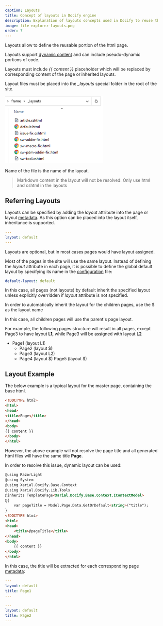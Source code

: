 ```yaml
---
caption: Layouts
title: Concept of layouts in Docify engine
description: Explanation of layouts concepts used in Docify to reuse the page frames
image: file-explorer-layouts.png
order: 7
---
```

Layouts allow to define the reusable portion of the html page.

Layouts support [dynamic content](/content/dynamic/) and can include pseudo-dynamic portions of code.

Layouts must include *{{ content }}* placeholder which will be replaced by corresponding content of the page or inherited layouts.

Layout files must be placed into the *_layouts* special folder in the root of the site.

![Site layouts in the file explorer](file-explorer-layouts.png)

Name of the file is the name of the layout.

> Markdown content in the layout will not be resolved. Only use html and cshtml in the layouts

## Referring Layouts

Layouts can be specified by adding the *layout* attribute into the page or layout [metadata](/metadata/). As this option can be placed into the layout itself, inheritance is supported.

~~~ yml
---
layout: default
---
~~~

Layouts are optional, but in most cases pages would have layout assigned. 

Most of the pages in the site will use the same layout. Instead of defining the *layout* attribute in each page, it is possible to define the global default layout by specifying its name in the [configuration](/configuration/) file:

~~~ yml
default-layout: default
~~~

In this case, all pages (not layouts) by default inherit the specified layout unless explicitly overridden if *layout* attribute is not specified.

In order to automatically inherit the layout for the children pages, use the $ as the layout name

In this case, all children pages will use the parent's page layout.

For example, the following pages structure will result in all pages, except Page3 to have layout **L1**, while Page3 will be assigned with layout **L2**

* Page1 (layout L1)
    * Page2 (layout $)
    * Page3 (layout L2)
    * Page4 (layout $)
        Page5 (layout $)

## Layout Example

The below example is a typical layout for the master page, containing the base html.

~~~ html
<!DOCTYPE html>
<html>
<head>
<title>Page</title>
</head>
<body>
{{ content }}
</body>
</html>
~~~

However, the above example will not resolve the page title and all generated html files will have the same title **Page**.

In order to resolve this issue, dynamic layout can be used:

~~~ html
@using RazorLight
@using System
@using Xarial.Docify.Base.Context
@using Xarial.Docify.Lib.Tools
@inherits TemplatePage<Xarial.Docify.Base.Context.IContextModel>
@{
    var pageTitle = Model.Page.Data.GetOrDefault<string>("title");
}
<!DOCTYPE html>
<html>
<head>
    <title>@pageTitle</title>
</head>
<body>
    {{ content }}
</body>
</html>
~~~

In this case, the title will be extracted for each corresponding page [metadata](/metadata/):

~~~ yml
---
layout: default
title: Page1
---
~~~

~~~ yml
---
layout: default
title: Page2
---
~~~